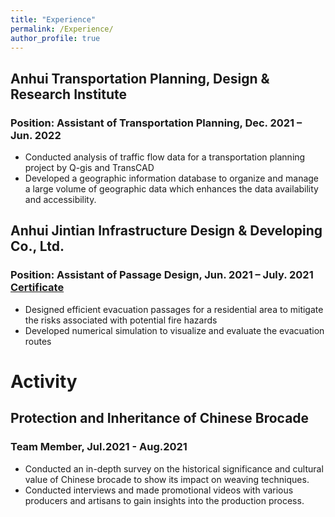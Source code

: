 ```yaml
---
title: "Experience"
permalink: /Experience/
author_profile: true
---
```

## Anhui Transportation Planning, Design & Research Institute
### Position: Assistant of Transportation Planning, Dec. 2021 – Jun. 2022
- Conducted analysis of traffic flow data for a transportation planning project by Q-gis and TransCAD
- Developed a geographic information database to organize and manage a large volume of geographic data
which enhances the data availability and accessibility.

## Anhui Jintian Infrastructure Design & Developing Co., Ltd.
### Position: Assistant of Passage Design, Jun. 2021 – July. 2021 <a href="">Certificate</a>
- Designed efficient evacuation passages for a residential area to mitigate the risks associated with potential fire hazards
- Developed numerical simulation to visualize and evaluate the evacuation routes

# Activity
## Protection and Inheritance of Chinese Brocade
### Team Member, Jul.2021 - Aug.2021
- Conducted an in-depth survey on the historical significance and cultural value of Chinese brocade to show its impact on weaving techniques.
- Conducted interviews and made promotional videos with various producers and artisans to gain insights into the production process.
